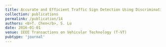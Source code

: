 ```yaml
---
title: Accurate and Efficient Traffic Sign Detection Using Discriminative Adaboost and Support Vector Regression
collection: publications
permalink: /publication/14
authors: <b>T. Chen</b>, S. Lu
date: 2016-01-01
venue: IEEE Transactions on Vehicular Technology (T-VT)
pubtype: 'journal'
---
```


<!-- paperurl: 'http://academicpages.github.io/files/paper1.pdf'
citation: 'Your Name, You. (2009). &quot;Paper Title Number 1.&quot; <i>Journal 1</i>. 1(1).' -->
<!-- [Download paper here](http://academicpages.github.io/files/paper1.pdf) -->
